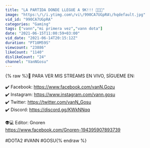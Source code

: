 ```yaml
---
title: "LA PARTIDA DONDE LLEGUE A 9K!!! 🥵🥵🥵"
image: "https:\/\/i.ytimg.com\/vi\/990CA7UGpRA\/hqdefault.jpg"
vid_id: "990CA7UGpRA"
categories: "Gaming"
tags: ["vann","mi primera vez","vann dota"]
date: "2021-06-15T11:00:59+03:00"
vid_date: "2021-06-14T20:15:12Z"
duration: "PT10M59S"
viewcount: "23886"
likeCount: "1140"
dislikeCount: "24"
channel: "VanNGosu"
---
```

{% raw %}🔰 PARA VER MIS STREAMS EN VIVO, SÍGUEME EN:<br /><br />✔️ Facebook: <a rel="nofollow" target="blank" href="https://www.facebook.com/vanN.Gozu">https://www.facebook.com/vanN.Gozu</a><br />✔️ Instagram: <a rel="nofollow" target="blank" href="https://www.instagram.com/vann.gosu">https://www.instagram.com/vann.gosu</a><br />✔️ Twitter: <a rel="nofollow" target="blank" href="https://twitter.com/vanN_Gosu">https://twitter.com/vanN_Gosu</a><br />✔️ Discord: <a rel="nofollow" target="blank" href="https://discord.gg/KWkNNqq">https://discord.gg/KWkNNqq</a><br /><br />👽💻 Editor:  Gnoren <br /><a rel="nofollow" target="blank" href="https://www.facebook.com/Gnoren-194395907893739">https://www.facebook.com/Gnoren-194395907893739</a><br /><br />#DOTA2 #VANN #GOSU{% endraw %}
